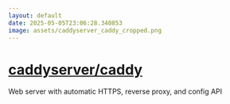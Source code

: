 ```yaml
---
layout: default
date: 2025-05-05T23:06:28.340853
image: assets/caddyserver_caddy_cropped.png
---
```


# [caddyserver/caddy](https://github.com/caddyserver/caddy)

Web server with automatic HTTPS, reverse proxy, and config API
